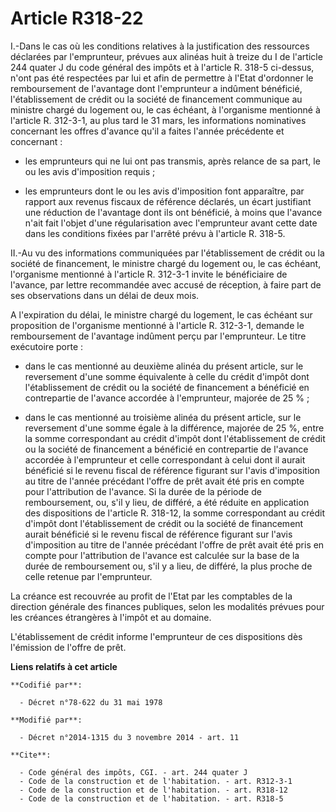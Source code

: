 # Article R318-22

I.-Dans le cas où les conditions relatives à la justification des ressources déclarées par l'emprunteur, prévues aux alinéas
huit à treize du I de l'article 244 quater J du code général des impôts et à l'article R. 318-5 ci-dessus, n'ont pas été
respectées par lui et afin de permettre à l'Etat d'ordonner le remboursement de l'avantage dont l'emprunteur a indûment
bénéficié, l'établissement de crédit ou la société de financement communique au ministre chargé du logement ou, le cas
échéant, à l'organisme mentionné à l'article R. 312-3-1, au plus tard le 31 mars, les informations nominatives concernant les
offres d'avance qu'il a faites l'année précédente et concernant :

- les emprunteurs qui ne lui ont pas transmis, après relance de sa part, le ou les avis d'imposition requis ;

- les emprunteurs dont le ou les avis d'imposition font apparaître, par rapport aux revenus fiscaux de référence déclarés, un
écart justifiant une réduction de l'avantage dont ils ont bénéficié, à moins que l'avance n'ait fait l'objet d'une
régularisation avec l'emprunteur avant cette date dans les conditions fixées par l'arrêté prévu à l'article R. 318-5. 

II.-Au vu des informations communiquées par l'établissement de crédit ou la société de financement, le ministre chargé du
logement ou, le cas échéant, l'organisme mentionné à l'article R. 312-3-1 invite le bénéficiaire de l'avance, par lettre
recommandée avec accusé de réception, à faire part de ses observations dans un délai de deux mois. 

A l'expiration du délai, le ministre chargé du logement, le cas échéant sur proposition de l'organisme mentionné à l'article
R. 312-3-1, demande le remboursement de l'avantage indûment perçu par l'emprunteur. Le titre exécutoire porte :

- dans le cas mentionné au deuxième alinéa du présent article, sur le reversement d'une somme équivalente à celle du crédit
d'impôt dont l'établissement de crédit ou la société de financement a bénéficié en contrepartie de l'avance accordée à
l'emprunteur, majorée de 25 % ;

- dans le cas mentionné au troisième alinéa du présent article, sur le reversement d'une somme égale à la différence, majorée
de 25 %, entre la somme correspondant au crédit d'impôt dont l'établissement de crédit ou la société de financement a
bénéficié en contrepartie de l'avance accordée à l'emprunteur et celle correspondant à celui dont il aurait bénéficié si le
revenu fiscal de référence figurant sur l'avis d'imposition au titre de l'année précédant l'offre de prêt avait été pris en
compte pour l'attribution de l'avance. Si la durée de la période de remboursement, ou, s'il y lieu, de différé, a été réduite
en application des dispositions de l'article R. 318-12, la somme correspondant au crédit d'impôt dont l'établissement de
crédit ou la société de financement aurait bénéficié si le revenu fiscal de référence figurant sur l'avis d'imposition au
titre de l'année précédant l'offre de prêt avait été pris en compte pour l'attribution de l'avance est calculée sur la base
de la durée de remboursement ou, s'il y a lieu, de différé, la plus proche de celle retenue par l'emprunteur. 

La créance est recouvrée au profit de l'Etat par les comptables de la direction générale des finances publiques, selon les
modalités prévues pour les créances étrangères à l'impôt et au domaine. 

L'établissement de crédit informe l'emprunteur de ces dispositions dès l'émission de l'offre de prêt.

**Liens relatifs à cet article**

	**Codifié par**:

	  - Décret n°78-622 du 31 mai 1978

	**Modifié par**:

	  - Décret n°2014-1315 du 3 novembre 2014 - art. 11

	**Cite**:

	  - Code général des impôts, CGI. - art. 244 quater J
	  - Code de la construction et de l'habitation. - art. R312-3-1
	  - Code de la construction et de l'habitation. - art. R318-12
	  - Code de la construction et de l'habitation. - art. R318-5
